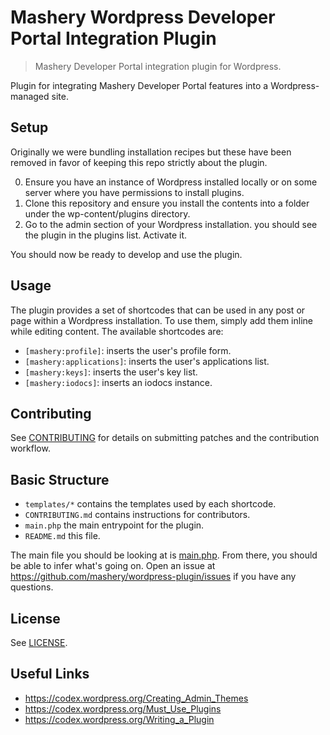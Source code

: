 # Mashery Wordpress Developer Portal Integration Plugin
> Mashery Developer Portal integration plugin for Wordpress.

Plugin for integrating Mashery Developer Portal features into a Wordpress-managed site.

## Setup

Originally we were bundling installation recipes but these have been removed in favor of keeping this repo strictly about the plugin.

0. Ensure you have an instance of Wordpress installed locally or on some server where you have permissions to install plugins.
0. Clone this repository and ensure you install the contents into a folder under the wp-content/plugins directory.
0. Go to the admin section of your Wordpress installation. you should see the plugin in the plugins list. Activate it.

You should now be ready to develop and use the plugin.

## Usage

The plugin provides a set of shortcodes that can be used in any post or page within a Wordpress installation. To use them, simply add them inline while editing content. The available shortcodes are:

* `[mashery:profile]`: inserts the user's profile form.
* `[mashery:applications]`: inserts the user's applications list.
* `[mashery:keys]`: inserts the user's key list.
* `[mashery:iodocs]`: inserts an iodocs instance.

## Contributing

See [CONTRIBUTING](CONTRIBUTING.md) for details on submitting patches and the contribution workflow.

## Basic Structure

* `templates/*` contains the templates used by each shortcode.
* `CONTRIBUTING.md` contains instructions for contributors.
* `main.php` the main entrypoint for the plugin.
* `README.md` this file.

The main file you should be looking at is [main.php](main.php). From there, you should be able to infer what's going on. Open an issue at https://github.com/mashery/wordpress-plugin/issues if you have any questions.

## License

See [LICENSE](LICENSE).

## Useful Links

* https://codex.wordpress.org/Creating_Admin_Themes
* https://codex.wordpress.org/Must_Use_Plugins
* https://codex.wordpress.org/Writing_a_Plugin
